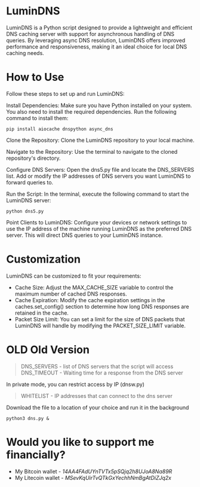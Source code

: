 # LuminDNS
LuminDNS is a Python script designed to provide a lightweight and efficient DNS caching server with support for asynchronous handling of DNS queries. By leveraging async DNS resolution, LuminDNS offers improved performance and responsiveness, making it an ideal choice for local DNS caching needs.

# How to Use

Follow these steps to set up and run LuminDNS:

Install Dependencies: Make sure you have Python installed on your system. You also need to install the required dependencies. Run the following command to install them:

    pip install aiocache dnspython async_dns

Clone the Repository: Clone the LuminDNS repository to your local machine.

Navigate to the Repository: Use the terminal to navigate to the cloned repository's directory.

Configure DNS Servers: Open the dns5.py file and locate the DNS_SERVERS list. Add or modify the IP addresses of DNS servers you want LuminDNS to forward queries to.

Run the Script: In the terminal, execute the following command to start the LuminDNS server:

    python dns5.py

Point Clients to LuminDNS: Configure your devices or network settings to use the IP address of the machine running LuminDNS as the preferred DNS server. This will direct DNS queries to your LuminDNS instance.

# Customization

LuminDNS can be customized to fit your requirements:

- Cache Size: Adjust the MAX_CACHE_SIZE variable to control the maximum number of cached DNS responses.
- Cache Expiration: Modify the cache expiration settings in the caches.set_config() section to determine how long DNS responses are retained in the cache.
- Packet Size Limit: You can set a limit for the size of DNS packets that LuminDNS will handle by modifying the PACKET_SIZE_LIMIT variable.

# OLD Old Version
> DNS_SERVERS - list of DNS servers that the script will access <br>
> DNS_TIMEOUT - Waiting time for a response from the DNS server

In private mode, you can restrict access by IP (dnsw.py)
> WHITELIST - IP addresses that can connect to the dns server

Download the file to a location of your choice and run it in the background
```
python3 dns.py &
```

# Would you like to support me financially?
* My Bitcoin wallet - *14AA4FAdUYnTVTx5pSQjq2h8UJoA8Na89R*
* My Litecoin wallet - *MSevKqUirTvQTkGxYechhNmBgAtDiZJq2x*
